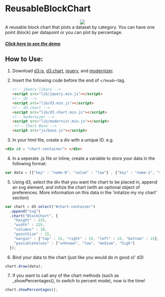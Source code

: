ReusableBlockChart
==================
<div align = "center">
  <img src = "http://code.goinvo.com/opencharts/blockchart/example.png">
</div>
A reusable block chart that plots a dataset by category. You can have one point (block) per datapoint or you can plot by percentage.

##### [Click here to see the demo](http://code.goinvo.com/opencharts/blockchart/)

## How to Use:

1. Download [d3.js](http://d3js.org/), [d3.chart](http://misoproject.com/d3-chart/), [jquery](http://jquery.com/), and [modernizer](http://modernizr.com/).

2. Insert the following code before the end of ```</head>```-tag.

    ```html
    <!-- jQuery libary -->
    <script src="lib/jquery.min.js"></script>
    <!-- d3 -->
    <script src="lib/d3.min.js"></script>
    <!-- d3.chart -->
    <script src="lib/d3.chart.min.js"></script>
    <!-- modernizer -->
    <script src="lib/modernizr.min.js"></script>
     <!-- Chart Base -->
    <script src="js/base.js"></script>
    ```

3.  In your html file, create a div with a unique ID. e.g.

```html
<div id = "chart-container"> </div>
```

4. In a seperate .js file or inline, create a variable to store your data in the following format:

  ```javascript
  var data = [{"key" : "name-0", "value" : "low"} , {"key" : "name-1", "value" : "high"}, ... {"key" : "name-n", "value" : "medium"}}
  ```
  
5. Using d3, select the div that you want the chart to be placed in, append an svg element, and initize the chart (with an optional object of preferences. More information on this data in the 'initalize my my chart' section)

```javascript
var chart = d3.select("#chart-container")
  .append("svg")
  .chart("BlockChart", {
    "height" : 225,
    "width" : 225,
    "columns" : 10,
    "pointSize" : 15,
    "margin" : {"top" : 15, "right" : 15, "left" : 15, "bottom" : 15},
    "possibleValues" : ["unknown", "low", "medium", "high"]
  });
```

6. Bind your data to the chart (just like you would do in good ol' d3)

  ```javascript
  chart.draw(data);
  ```
  
7. If you want to call any of the chart methods (such as _showPercentages(), to switch to percent mode), now is the time!

```javascript
chart.showPercentages();
```